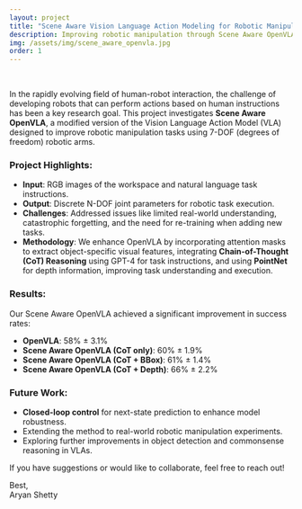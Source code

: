 ```yaml
---
layout: project
title: "Scene Aware Vision Language Action Modeling for Robotic Manipulation"
description: Improving robotic manipulation through Scene Aware OpenVLA, integrating attention masks, chain-of-thought reasoning, and depth features to enhance task execution.
img: /assets/img/scene_aware_openvla.jpg
order: 1
---
```


<br>

In the rapidly evolving field of human-robot interaction, the challenge of developing robots that can perform actions based on human instructions has been a key research goal. This project investigates **Scene Aware OpenVLA**, a modified version of the Vision Language Action Model (VLA) designed to improve robotic manipulation tasks using 7-DOF (degrees of freedom) robotic arms.

### Project Highlights:
- **Input**: RGB images of the workspace and natural language task instructions.
- **Output**: Discrete N-DOF joint parameters for robotic task execution.
- **Challenges**: Addressed issues like limited real-world understanding, catastrophic forgetting, and the need for re-training when adding new tasks.
- **Methodology**: We enhance OpenVLA by incorporating attention masks to extract object-specific visual features, integrating **Chain-of-Thought (CoT) Reasoning** using GPT-4 for task instructions, and using **PointNet** for depth information, improving task understanding and execution.

### Results:
Our Scene Aware OpenVLA achieved a significant improvement in success rates:
- **OpenVLA**: 58% ± 3.1%
- **Scene Aware OpenVLA (CoT only)**: 60% ± 1.9%
- **Scene Aware OpenVLA (CoT + BBox)**: 61% ± 1.4%
- **Scene Aware OpenVLA (CoT + Depth)**: 66% ± 2.2%

### Future Work:
- **Closed-loop control** for next-state prediction to enhance model robustness.
- Extending the method to real-world robotic manipulation experiments.
- Exploring further improvements in object detection and commonsense reasoning in VLAs.

If you have suggestions or would like to collaborate, feel free to reach out!

Best,  
Aryan Shetty
